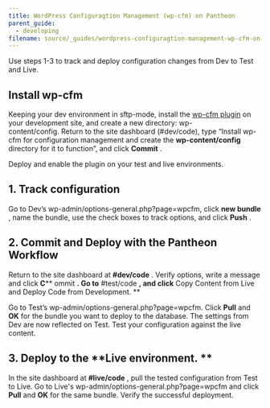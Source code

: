 ```yaml
---
title: WordPress Configuragtion Management (wp-cfm) on Pantheon
parent_guide:
  - developing
filename: source/_guides/wordpress-configuragtion-management-wp-cfm-on-pantheon.md
---
```


Use steps 1-3 to track and deploy configuration changes from Dev to Test and Live. 

## Install wp-cfm
Keeping your dev environment in sftp-mode, install the [wp-cfm plugin](https://wordpress.org/plugins/wp-cfm/) on your development site, and create a new directory: wp-content/config. Return to the site dashboard (#dev/code), type “Install wp-cfm for configuration management and create the **wp-content/config** directory for it to function”, and click **Commit** .   
Deploy and enable the plugin on your test and live environments.
## 1. Track configuration
Go to Dev’s wp-admin/options-general.php?page=wpcfm, click **new bundle** , name the bundle, use the check boxes to track options, and click **Push** . 
## 2. Commit and Deploy with the Pantheon Workflow
Return to the site dashboard at **#dev/code** . Verify options, write a message and click **C**** ommit **. Go to** #test/code **, and click** Copy Content from Live and Deploy Code from Development. **  


Go to Test’s wp-admin/options-general.php?page=wpcfm. Click **Pull** and **OK** for the bundle you want to deploy to the database. The settings from Dev are now reflected on Test. Test your configuration against the live content.
## 3. Deploy to the **Live environment. **
In the site dashboard at **#live/code** , pull the tested configuration from Test to Live. Go to Live's wp-admin/options-general.php?page=wpcfm and click **Pull** and **OK** for the same bundle. Verify the successful deployment.
